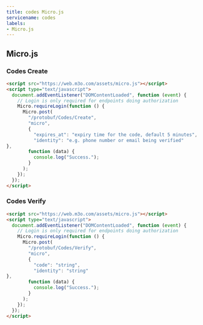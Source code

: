```yaml
---
title: codes Micro.js
servicename: codes
labels: 
- Micro.js
---
```


## Micro.js


### Codes Create
<!-- We use the request body description here as endpoint descriptions are not
being lifted correctly from the proto by the openapi spec generator -->

```html
<script src="https://web.m3o.com/assets/micro.js"></script>
<script type="text/javascript">
  document.addEventListener("DOMContentLoaded", function (event) {
    // Login is only required for endpoints doing authorization
    Micro.requireLogin(function () {
      Micro.post(
        "/protobuf/Codes/Create",
        "micro",
        {
          "expires_at": "expiry time for the code, default 5 minutes",
          "identity": "e.g. phone number or email being verified"
},
        function (data) {
          console.log("Success.");
        }
      );
    });
  });
</script>
```


### Codes Verify
<!-- We use the request body description here as endpoint descriptions are not
being lifted correctly from the proto by the openapi spec generator -->

```html
<script src="https://web.m3o.com/assets/micro.js"></script>
<script type="text/javascript">
  document.addEventListener("DOMContentLoaded", function (event) {
    // Login is only required for endpoints doing authorization
    Micro.requireLogin(function () {
      Micro.post(
        "/protobuf/Codes/Verify",
        "micro",
        {
          "code": "string",
          "identity": "string"
},
        function (data) {
          console.log("Success.");
        }
      );
    });
  });
</script>
```


